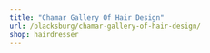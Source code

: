 ```yaml
---
title: "Chamar Gallery Of Hair Design"
url: /blacksburg/chamar-gallery-of-hair-design/
shop: hairdresser
---
```

